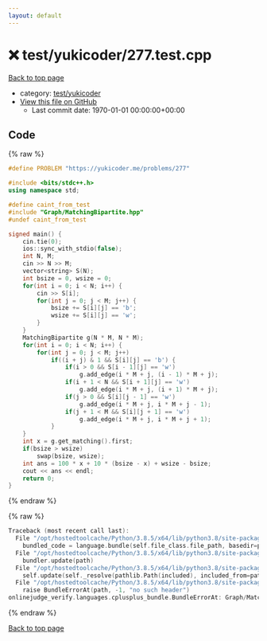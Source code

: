 ```yaml
---
layout: default
---
```


<!-- mathjax config similar to math.stackexchange -->
<script type="text/javascript" async
  src="https://cdnjs.cloudflare.com/ajax/libs/mathjax/2.7.5/MathJax.js?config=TeX-MML-AM_CHTML">
</script>
<script type="text/x-mathjax-config">
  MathJax.Hub.Config({
    TeX: { equationNumbers: { autoNumber: "AMS" }},
    tex2jax: {
      inlineMath: [ ['$','$'] ],
      processEscapes: true
    },
    "HTML-CSS": { matchFontHeight: false },
    displayAlign: "left",
    displayIndent: "2em"
  });
</script>

<script type="text/javascript" src="https://cdnjs.cloudflare.com/ajax/libs/jquery/3.4.1/jquery.min.js"></script>
<script src="https://cdn.jsdelivr.net/npm/jquery-balloon-js@1.1.2/jquery.balloon.min.js" integrity="sha256-ZEYs9VrgAeNuPvs15E39OsyOJaIkXEEt10fzxJ20+2I=" crossorigin="anonymous"></script>
<script type="text/javascript" src="../../../assets/js/copy-button.js"></script>
<link rel="stylesheet" href="../../../assets/css/copy-button.css" />


# :x: test/yukicoder/277.test.cpp

<a href="../../../index.html">Back to top page</a>

* category: <a href="../../../index.html#de60e5ba474ac43bf7562c10f5977e2d">test/yukicoder</a>
* <a href="{{ site.github.repository_url }}/blob/master/test/yukicoder/277.test.cpp">View this file on GitHub</a>
    - Last commit date: 1970-01-01 00:00:00+00:00




## Code

<a id="unbundled"></a>
{% raw %}
```cpp
#define PROBLEM "https://yukicoder.me/problems/277"

#include <bits/stdc++.h>
using namespace std;

#define caint_from_test
#include "Graph/MatchingBipartite.hpp"
#undef caint_from_test

signed main() {
    cin.tie(0);
    ios::sync_with_stdio(false);
    int N, M;
    cin >> N >> M;
    vector<string> S(N);
    int bsize = 0, wsize = 0;
    for(int i = 0; i < N; i++) {
        cin >> S[i];
        for(int j = 0; j < M; j++) {
            bsize += S[i][j] == 'b';
            wsize += S[i][j] == 'w';
        }
    }
    MatchingBipartite g(N * M, N * M);
    for(int i = 0; i < N; i++) {
        for(int j = 0; j < M; j++)
            if((i + j) & 1 && S[i][j] == 'b') {
                if(i > 0 && S[i - 1][j] == 'w')
                    g.add_edge(i * M + j, (i - 1) * M + j);
                if(i + 1 < N && S[i + 1][j] == 'w')
                    g.add_edge(i * M + j, (i + 1) * M + j);
                if(j > 0 && S[i][j - 1] == 'w')
                    g.add_edge(i * M + j, i * M + j - 1);
                if(j + 1 < M && S[i][j + 1] == 'w')
                    g.add_edge(i * M + j, i * M + j + 1);
            }
    }
    int x = g.get_matching().first;
    if(bsize > wsize)
        swap(bsize, wsize);
    int ans = 100 * x + 10 * (bsize - x) + wsize - bsize;
    cout << ans << endl;
    return 0;
}
```
{% endraw %}

<a id="bundled"></a>
{% raw %}
```cpp
Traceback (most recent call last):
  File "/opt/hostedtoolcache/Python/3.8.5/x64/lib/python3.8/site-packages/onlinejudge_verify/docs.py", line 349, in write_contents
    bundled_code = language.bundle(self.file_class.file_path, basedir=pathlib.Path.cwd())
  File "/opt/hostedtoolcache/Python/3.8.5/x64/lib/python3.8/site-packages/onlinejudge_verify/languages/cplusplus.py", line 185, in bundle
    bundler.update(path)
  File "/opt/hostedtoolcache/Python/3.8.5/x64/lib/python3.8/site-packages/onlinejudge_verify/languages/cplusplus_bundle.py", line 307, in update
    self.update(self._resolve(pathlib.Path(included), included_from=path))
  File "/opt/hostedtoolcache/Python/3.8.5/x64/lib/python3.8/site-packages/onlinejudge_verify/languages/cplusplus_bundle.py", line 187, in _resolve
    raise BundleErrorAt(path, -1, "no such header")
onlinejudge_verify.languages.cplusplus_bundle.BundleErrorAt: Graph/MatchingBipartite.hpp: line -1: no such header

```
{% endraw %}

<a href="../../../index.html">Back to top page</a>


